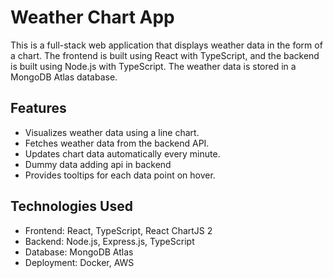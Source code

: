 # Weather Chart App

This is a full-stack web application that displays weather data in the form of a chart. The frontend is built using React with TypeScript, and the backend is built using Node.js with TypeScript. The weather data is stored in a MongoDB Atlas database.

## Features

- Visualizes weather data using a line chart.
- Fetches weather data from the backend API.
- Updates chart data automatically every minute.
- Dummy data adding api in backend
- Provides tooltips for each data point on hover.

## Technologies Used

- Frontend: React, TypeScript, React ChartJS 2
- Backend: Node.js, Express.js, TypeScript
- Database: MongoDB Atlas
- Deployment: Docker, AWS

